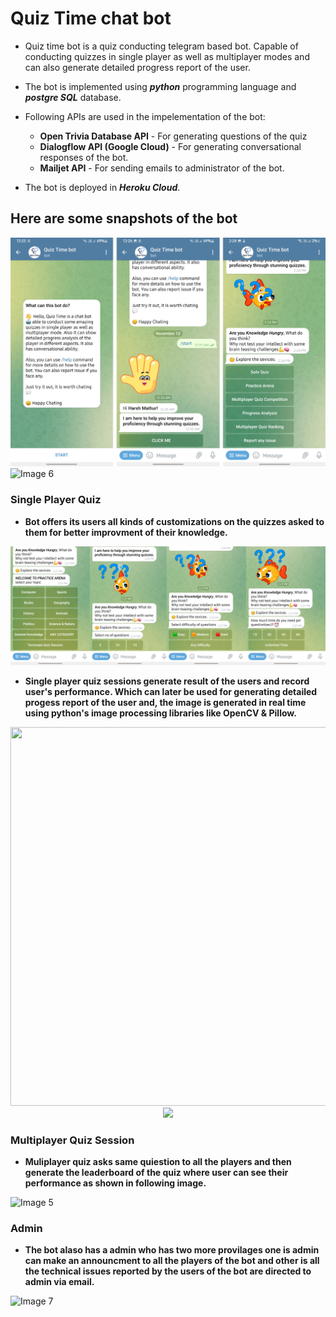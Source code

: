 # Quiz Time chat bot
 - Quiz time bot is a quiz conducting telegram based bot. Capable of conducting quizzes in single player as well as multiplayer modes and can also generate detailed progress report of the user.
 - The bot is implemented using ***python*** programming language and ***postgre SQL*** database.
 - Following APIs are used in the impelementation of the bot:
   - **Open Trivia Database API** - For generating questions of the quiz
   - **Dialogflow API (Google Cloud)** - For generating conversational responses of the bot.
   - **Mailjet API** - For sending emails to administrator of the bot.

 - The bot is deployed in ***Heroku Cloud***.

## Here are some snapshots of the bot

![alt text](https://github.com/HarshMathur86/bot-resources/blob/main/Quiz%20bot%20images/Image%201.png?raw=true)
![Image 6](https://user-images.githubusercontent.com/60878060/201970897-517b58e8-7d1b-48c0-8d29-174bae9c6100.png)

### Single Player Quiz
 - **Bot offers its users all kinds of customizations on the quizzes asked to them for better improvment of their knowledge.**

 ![](https://github.com/HarshMathur86/bot-resources/blob/main/Quiz%20bot%20images/Image%202.png)


 - **Single player quiz sessions generate result of the users and record user's performance. Which can later be used for generating detailed progess report of the user and, the image is generated in real time using python's image processing libraries like OpenCV & Pillow.**

<p align="center">
<img src="https://user-images.githubusercontent.com/60878060/201585132-b0ba2b08-6109-43d9-ace5-40d202b83f32.png" height="606" width="645"/>
<img src="https://user-images.githubusercontent.com/60878060/201585784-d9bb637a-5bd9-4166-8e4b-b555630a84a4.png"/>
</p>

 ### Multiplayer Quiz Session 
  - **Muliplayer quiz asks same quiestion to all the players and then generate the leaderboard of the quiz where user can see their performance as shown in following image.**
 
 ![Image 5](https://user-images.githubusercontent.com/60878060/202222530-7b66709d-e897-4809-bc66-0784e918974a.png)
 
 ### Admin
  - **The bot alaso has a admin who has two more provilages one is admin can make an announcment to all the players of the bot and other is all the technical issues reported by the users of the bot are directed to admin via email.**

![Image 7](https://user-images.githubusercontent.com/60878060/202370649-845b53d2-c6c2-4e89-883f-b01520b30218.png)






